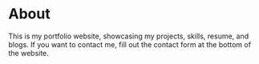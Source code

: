 # About
This is my portfolio website, showcasing my projects, skills, resume, and blogs. If you want to contact me, fill out the contact form at the bottom of the website.
